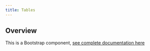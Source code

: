 ```yaml
---
title: Tables
---
```

## Overview

This is a Bootstrap component, [see complete documentation here](http://v4-alpha.getbootstrap.com/content/tables/)
